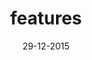 ---
title: features
date: 29-12-2015
anchor: features
concepts: 
- concept: Curate the Web 
  summery: |
    How many wheels you reinvented already? Our guess would be ‘too many’. Somehow, we keep creating new content, textbooks and courses, but most information is out there already. So gather those interesting blogs posts, podcasts and tutorials and turn them into interesting collections on a topic you love.
- concept: Switch Modes
  summery: | 
    You learn more effectively by switching modes: from learner to teacher and back again. Be both. Changing your perspective makes your learning more active and your retention will surge. Be on the lookout for the best resource for you and make changes in existing collections to share them with others.
- concept: Distribute Versions
  summery: | 
    This one’s a bit technical, but it basically means that when you start working on a collection of existing resources, you make a copy that is now entirely yours. You can make your own additions and changes. If you want to share your changes, you can push them and make them visible for everyone. The content stays on the move and so do you.
- concept: Track Progress
  summery: | 
    Sharing and comparing your progress with others is a proven way to stay motivated. But even if you’re not competitive, it’s still good to know how you measure up against your peers. You can enable Offcourse_ to track what you learn. It will help you reach just a little bit further and at the end, you will have created a personal dashboard you can share with your family or a future employer.
  feature: Suggestive interface
- concept: A Community
  summery: | 
    In school, your teacher decided what you should learn. Here, that’s you! You and your peers gather the most interesting learning resources on the web. Through these lists, you get in touch with people from all over the world who are interested in the same things as you. Imagine the different perspectives, and what you’ll learn from them. 
---